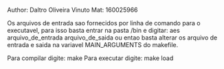Author: Daltro Oliveira Vinuto
Mat: 160025966

Os arquivos de entrada sao fornecidos por linha
de comando para o executavel, para isso basta
entrar na pasta /bin e digitar: aes arquivo_de_entrada arquivo_de_saida
ou entao basta alterar os arquivo de entrada e saida na variavel
MAIN_ARGUMENTS do makefile.

Para compilar digite: make 
Para executar digite: make load